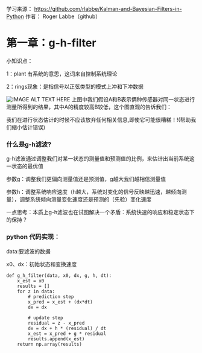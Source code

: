 学习来源：
https://github.com/rlabbe/Kalman-and-Bayesian-Filters-in-Python
作者：
Roger Labbe（github）


# 第一章：g-h-filter

小知识点：

1：plant 有系统的意思，这词来自控制系统理论

2：rings现象：是指信号以正弦类型的模式上冲和下冲数据

![IMAGE ALT TEXT HERE](https://github.com/xdwgood/Navigation-and-control/blob/xdwgood-patch-1/111.png)
上图中我们假设A和B表示俩种传感器对同一状态进行测量所得到的结果，其中A的精度较高B较低，这个图直观的告诉我们：

我们在进行状态估计的时候不应该放弃任何相关信息,即使它可能很糟糕！!(帮助我们缩小估计错误)

### 什么是g-h滤波?

g-h滤波通过调整我们对某一状态的测量值和预测值的比例，来估计出当前系统这一状态的最优值

参数g：调整我们更偏向测量值还是预测值，g越大我们越相信测量值

参数h：调整系统响应速度（h越大，系统对变化的信号反映越迅速，越倾向测量），调整系统倾向测量变化速度还是预测的（先验）变化速度

一点思考：本质上g-h滤波也在试图解决一个矛盾：系统快速的响应和稳定状态下的保持？

### python 代码实现：

data:要滤波的数据

x0、dx：初始状态和变换速度

```
def g_h_filter(data, x0, dx, g, h, dt):
    x_est = x0
    results = []
    for z in data:
        # prediction step
        x_pred = x_est + (dx*dt)
        dx = dx

        # update step
        residual = z - x_pred
        dx = dx + h * (residual) / dt
        x_est = x_pred + g * residual
        results.append(x_est)
    return np.array(results)
```